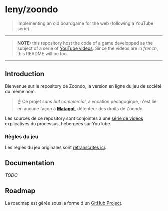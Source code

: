 # leny/zoondo

> Implementing an old boardgame for the web (following a YouTube serie).

* * *

> **NOTE:** this repository host the code of a game developped as the subject of a serie of [YouTube videos](https://www.youtube.com/playlist?list=PLiqWBsRPUup73D6Mew2s1XsoyXp6eaHjp). Since the videos are in *french*, this README will be too.

* * *

## Introduction

Bienvenue sur le repository de Zoondo, la version en ligne du jeu de société du même nom.

> ☝️ Ce projet *sans but commercial*, à vocation pédagogique, n'est lié en aucune façon à [**Matagot**](https://www.matagot.com), détenteur des droits de Zoondo.

Les sources de ce repository sont conjointes à une [série de vidéos](https://www.youtube.com/playlist?list=PLiqWBsRPUup73D6Mew2s1XsoyXp6eaHjp) explicatives du processus, hébergées sur YouTube.

### Règles du jeu

Les règles du jeu originales sont [retranscrites ici](./docs/gamerules.md).

## Documentation

*TODO*

## Roadmap

La roadmap est gêrée sous la forme d'un [GitHub Project](https://github.com/leny/zoondo/projects/1).

